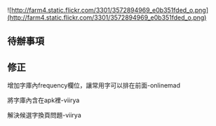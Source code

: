 ![http://farm4.static.flickr.com/3301/3572894969_e0b351fded_o.png](http://farm4.static.flickr.com/3301/3572894969_e0b351fded_o.png)

## 待辦事項 ##


## 修正 ##
增加字庫內frequency欄位，讓常用字可以排在前面-onlinemad

將字庫內含在apk裡-viirya

解決候選字換頁問題-viirya